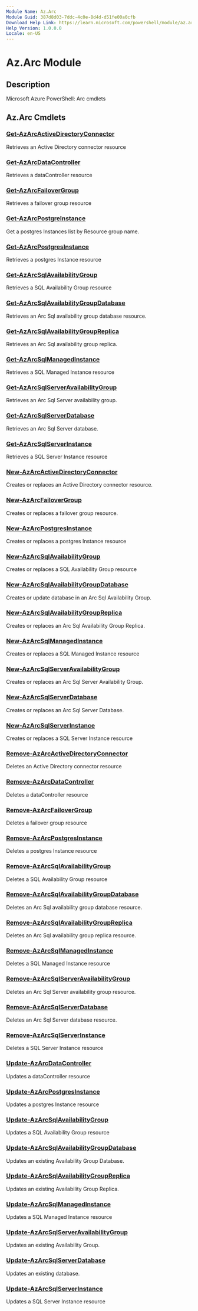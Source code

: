 ```yaml
---
Module Name: Az.Arc
Module Guid: 387d8d03-7ddc-4c0e-8d4d-d51fe00a0cfb
Download Help Link: https://learn.microsoft.com/powershell/module/az.arc
Help Version: 1.0.0.0
Locale: en-US
---
```


# Az.Arc Module
## Description
Microsoft Azure PowerShell: Arc cmdlets

## Az.Arc Cmdlets
### [Get-AzArcActiveDirectoryConnector](Get-AzArcActiveDirectoryConnector.md)
Retrieves an Active Directory connector resource

### [Get-AzArcDataController](Get-AzArcDataController.md)
Retrieves a dataController resource

### [Get-AzArcFailoverGroup](Get-AzArcFailoverGroup.md)
Retrieves a failover group resource

### [Get-AzArcPostgreInstance](Get-AzArcPostgreInstance.md)
Get a postgres Instances list by Resource group name.

### [Get-AzArcPostgresInstance](Get-AzArcPostgresInstance.md)
Retrieves a postgres Instance resource

### [Get-AzArcSqlAvailabilityGroup](Get-AzArcSqlAvailabilityGroup.md)
Retrieves a SQL Availability Group resource

### [Get-AzArcSqlAvailabilityGroupDatabase](Get-AzArcSqlAvailabilityGroupDatabase.md)
Retrieves an Arc Sql availability group database resource.

### [Get-AzArcSqlAvailabilityGroupReplica](Get-AzArcSqlAvailabilityGroupReplica.md)
Retrieves an Arc Sql availability group replica.

### [Get-AzArcSqlManagedInstance](Get-AzArcSqlManagedInstance.md)
Retrieves a SQL Managed Instance resource

### [Get-AzArcSqlServerAvailabilityGroup](Get-AzArcSqlServerAvailabilityGroup.md)
Retrieves an Arc Sql Server availability group.

### [Get-AzArcSqlServerDatabase](Get-AzArcSqlServerDatabase.md)
Retrieves an Arc Sql Server database.

### [Get-AzArcSqlServerInstance](Get-AzArcSqlServerInstance.md)
Retrieves a SQL Server Instance resource

### [New-AzArcActiveDirectoryConnector](New-AzArcActiveDirectoryConnector.md)
Creates or replaces an Active Directory connector resource.

### [New-AzArcFailoverGroup](New-AzArcFailoverGroup.md)
Creates or replaces a failover group resource.

### [New-AzArcPostgresInstance](New-AzArcPostgresInstance.md)
Creates or replaces a postgres Instance resource

### [New-AzArcSqlAvailabilityGroup](New-AzArcSqlAvailabilityGroup.md)
Creates or replaces a SQL Availability Group resource

### [New-AzArcSqlAvailabilityGroupDatabase](New-AzArcSqlAvailabilityGroupDatabase.md)
Creates or update database in an Arc Sql Availability Group.

### [New-AzArcSqlAvailabilityGroupReplica](New-AzArcSqlAvailabilityGroupReplica.md)
Creates or replaces an Arc Sql Availability Group Replica.

### [New-AzArcSqlManagedInstance](New-AzArcSqlManagedInstance.md)
Creates or replaces a SQL Managed Instance resource

### [New-AzArcSqlServerAvailabilityGroup](New-AzArcSqlServerAvailabilityGroup.md)
Creates or replaces an Arc Sql Server Availability Group.

### [New-AzArcSqlServerDatabase](New-AzArcSqlServerDatabase.md)
Creates or replaces an Arc Sql Server Database.

### [New-AzArcSqlServerInstance](New-AzArcSqlServerInstance.md)
Creates or replaces a SQL Server Instance resource

### [Remove-AzArcActiveDirectoryConnector](Remove-AzArcActiveDirectoryConnector.md)
Deletes an Active Directory connector resource

### [Remove-AzArcDataController](Remove-AzArcDataController.md)
Deletes a dataController resource

### [Remove-AzArcFailoverGroup](Remove-AzArcFailoverGroup.md)
Deletes a failover group resource

### [Remove-AzArcPostgresInstance](Remove-AzArcPostgresInstance.md)
Deletes a postgres Instance resource

### [Remove-AzArcSqlAvailabilityGroup](Remove-AzArcSqlAvailabilityGroup.md)
Deletes a SQL Availability Group resource

### [Remove-AzArcSqlAvailabilityGroupDatabase](Remove-AzArcSqlAvailabilityGroupDatabase.md)
Deletes an Arc Sql availability group database resource.

### [Remove-AzArcSqlAvailabilityGroupReplica](Remove-AzArcSqlAvailabilityGroupReplica.md)
Deletes an Arc Sql availability group replica resource.

### [Remove-AzArcSqlManagedInstance](Remove-AzArcSqlManagedInstance.md)
Deletes a SQL Managed Instance resource

### [Remove-AzArcSqlServerAvailabilityGroup](Remove-AzArcSqlServerAvailabilityGroup.md)
Deletes an Arc Sql Server availability group resource.

### [Remove-AzArcSqlServerDatabase](Remove-AzArcSqlServerDatabase.md)
Deletes an Arc Sql Server database resource.

### [Remove-AzArcSqlServerInstance](Remove-AzArcSqlServerInstance.md)
Deletes a SQL Server Instance resource

### [Update-AzArcDataController](Update-AzArcDataController.md)
Updates a dataController resource

### [Update-AzArcPostgresInstance](Update-AzArcPostgresInstance.md)
Updates a postgres Instance resource

### [Update-AzArcSqlAvailabilityGroup](Update-AzArcSqlAvailabilityGroup.md)
Updates a SQL Availability Group resource

### [Update-AzArcSqlAvailabilityGroupDatabase](Update-AzArcSqlAvailabilityGroupDatabase.md)
Updates an existing Availability Group Database.

### [Update-AzArcSqlAvailabilityGroupReplica](Update-AzArcSqlAvailabilityGroupReplica.md)
Updates an existing Availability Group Replica.

### [Update-AzArcSqlManagedInstance](Update-AzArcSqlManagedInstance.md)
Updates a SQL Managed Instance resource

### [Update-AzArcSqlServerAvailabilityGroup](Update-AzArcSqlServerAvailabilityGroup.md)
Updates an existing Availability Group.

### [Update-AzArcSqlServerDatabase](Update-AzArcSqlServerDatabase.md)
Updates an existing database.

### [Update-AzArcSqlServerInstance](Update-AzArcSqlServerInstance.md)
Updates a SQL Server Instance resource

